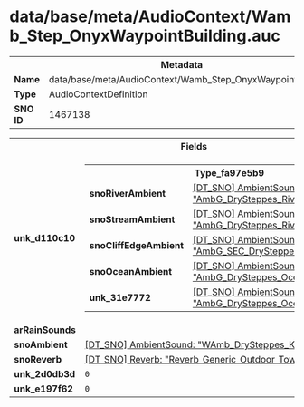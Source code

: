 <h1>data/base/meta/AudioContext/Wamb_Step_OnyxWaypointBuilding.auc</h1><table><tr><th colspan="100%">Metadata</th></tr><tr><td><b>Name</b></td><td>data/base/meta/AudioContext/Wamb_Step_OnyxWaypointBuilding.auc</td></tr><tr><td><b>Type</b></td><td>AudioContextDefinition</td></tr><tr><td><b>SNO ID</b></td><td>1467138</td></tr></table>

<table><tr><th colspan="100%">Fields</th></tr><tr><td><b>unk_d110c10</b></td><td><table><tr><th colspan="100%">Type_fa97e5b9</th></tr><tr><td><b>snoRiverAmbient</b></td><td><a href="..\AmbientSound\AmbG_DrySteppes_River_Medium.ams.md">[DT_SNO] AmbientSound: "AmbG_DrySteppes_River_Medium"</a></td></tr><tr><td><b>snoStreamAmbient</b></td><td><a href="..\AmbientSound\AmbG_DrySteppes_River_SmallMedium.ams.md">[DT_SNO] AmbientSound: "AmbG_DrySteppes_River_SmallMedium"</a></td></tr><tr><td><b>snoCliffEdgeAmbient</b></td><td><a href="..\AmbientSound\AmbG_SEC_DrySteppes_CliffEdge.ams.md">[DT_SNO] AmbientSound: "AmbG_SEC_DrySteppes_CliffEdge"</a></td></tr><tr><td><b>snoOceanAmbient</b></td><td><a href="..\AmbientSound\AmbG_DrySteppes_Ocean_Distant.ams.md">[DT_SNO] AmbientSound: "AmbG_DrySteppes_Ocean_Distant"</a></td></tr><tr><td><b>unk_31e7772</b></td><td><a href="..\AmbientSound\AmbG_DrySteppes_Ocean_Shoreline.ams.md">[DT_SNO] AmbientSound: "AmbG_DrySteppes_Ocean_Shoreline"</a></td></tr></table>

</td></tr><tr><td><b>arRainSounds</b></td><td></td></tr><tr><td><b>snoAmbient</b></td><td><a href="..\AmbientSound\WAmb_DrySteppes_KedBardu_TOD.ams.md">[DT_SNO] AmbientSound: "WAmb_DrySteppes_KedBardu_TOD"</a></td></tr><tr><td><b>snoReverb</b></td><td><a href="..\Reverb\Reverb_Generic_Outdoor_Town.rev.md">[DT_SNO] Reverb: "Reverb_Generic_Outdoor_Town"</a></td></tr><tr><td><b>unk_2d0db3d</b></td><td><code>0</code></td></tr><tr><td><b>unk_e197f62</b></td><td><code>0</code></td></tr></table>

